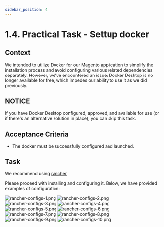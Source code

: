 ```yaml
---
sidebar_position: 4
---
```


# 1.4. Practical Task - Settup docker

## Context

We intended to utilize Docker for our Magento application to simplify the installation process and avoid configuring various related dependencies separately. However, we've encountered an issue: Docker Desktop is no longer available for free, which impedes our ability to use it as we did previously.


## NOTICE

If you have Docker Desktop configured, approved, and available for use (or if there's an alternative solution in place), you can skip this task.


## Acceptance Criteria

- The docker must be successfully configured and launched.


## Task

We recommend using [rancher](https://rancherdesktop.io/)

Please proceed with installing and configuring it. Below, we have provided examples of configuration:

![rancher-configs-1.png](assets/rancher/rancher-configs1.png)
![rancher-configs-2.png](assets/rancher/rancher-configs2.png)
![rancher-configs-3.png](assets/rancher/rancher-configs3.png)
![rancher-configs-4.png](assets/rancher/rancher-configs4.png)
![rancher-configs-5.png](assets/rancher/rancher-configs5.png)
![rancher-configs-6.png](assets/rancher/rancher-configs6.png)
![rancher-configs-7.png](assets/rancher/rancher-configs7.png)
![rancher-configs-8.png](assets/rancher/rancher-configs8.png)
![rancher-configs-9.png](assets/rancher/rancher-configs9.png)
![rancher-configs-10.png](assets/rancher/rancher-configs10.png)
